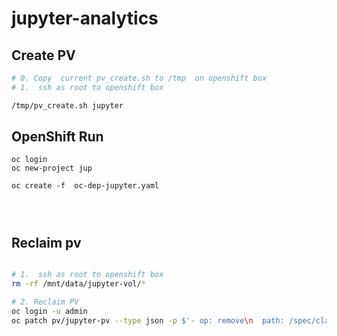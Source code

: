 # jupyter-analytics

## Create PV

```bash
# 0. Copy  current pv_create.sh to /tmp  on openshift box
# 1.  ssh as root to openshift box

/tmp/pv_create.sh jupyter 
```

## OpenShift Run

```
oc login
oc new-project jup

oc create -f  oc-dep-jupyter.yaml




```

## Reclaim pv

```bash

# 1.  ssh as root to openshift box
rm -rf /mnt/data/jupyter-vol/*

# 2. Reclaim PV
oc login -u admin
oc patch pv/jupyter-pv --type json -p $'- op: remove\n  path: /spec/claimRef'

```
